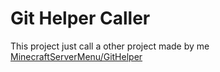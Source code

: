 # Git Helper Caller

This project just call a other project made by me [MinecraftServerMenu/GitHelper](https://github.com/RamiresOliv/MinecraftServerMenu/tree/master/Git_Helper)
